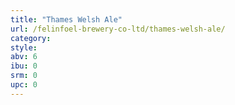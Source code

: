 ```yaml
---
title: "Thames Welsh Ale"
url: /felinfoel-brewery-co-ltd/thames-welsh-ale/
category: 
style: 
abv: 6
ibu: 0
srm: 0
upc: 0
---
```



